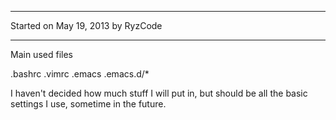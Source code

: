 ------------------------------------------------------------
Started on May 19, 2013
    by RyzCode


------------------------------------------------------------

Main used files

.bashrc
.vimrc
.emacs
.emacs.d/*


I haven't decided how much stuff I will put in, but should be all the basic settings I use, sometime in the future.



